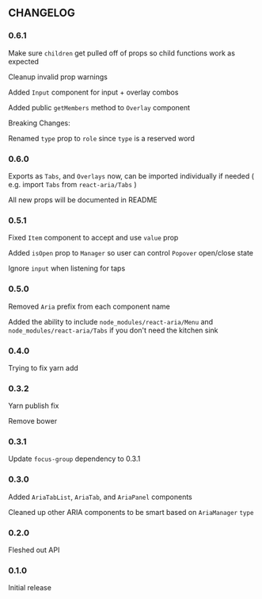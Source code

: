 ## CHANGELOG
### 0.6.1
Make sure `children` get pulled off of props so child functions work as expected

Cleanup invalid prop warnings

Added `Input` component for input + overlay combos

Added public `getMembers` method to `Overlay` component

Breaking Changes:

Renamed `type` prop to `role` since `type` is a reserved word

### 0.6.0
Exports as `Tabs`, and `Overlays` now, can be imported individually if needed ( e.g. import `Tabs` from `react-aria/Tabs` )

All new props will be documented in README

### 0.5.1
Fixed `Item` component to accept and use `value` prop

Added `isOpen` prop to `Manager` so user can control `Popover` open/close state

Ignore `input` when listening for taps

### 0.5.0
Removed `Aria` prefix from each component name

Added the ability to include `node_modules/react-aria/Menu` and `node_modules/react-aria/Tabs` if you don't need the kitchen sink

### 0.4.0
Trying to fix yarn add

### 0.3.2
Yarn publish fix

Remove bower

### 0.3.1
Update `focus-group` dependency to 0.3.1

### 0.3.0
Added `AriaTabList`, `AriaTab`, and `AriaPanel` components

Cleaned up other ARIA components to be smart based on `AriaManager` `type`

### 0.2.0
Fleshed out API

### 0.1.0
Initial release
